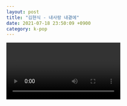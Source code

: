 ```yaml
---
layout: post
title: "김현식 - 내사랑 내곁에"
date: 2021-07-18 23:50:09 +0900
category: k-pop
---
```


<div class="video-container">
    <video id="player" class="video-js vjs-default-skin vjs-big-play-centered" data-json="/public/json/k-pop/김현식 - 내사랑 내곁에.json"></video>
</div>

```
```